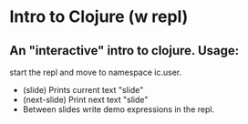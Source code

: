 Intro to Clojure (w repl)
========================

An "interactive" intro to clojure.
Usage:
-----
start the repl and move to namespace ic.user.
- (slide) Prints current text "slide"
- (next-slide) Print next text "slide"
- Between slides write demo expressions in the repl.
